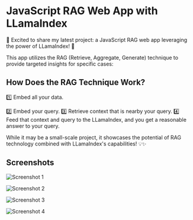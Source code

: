# JavaScript RAG Web App with LLamaIndex

🚀 Excited to share my latest project: a JavaScript RAG web app leveraging the power of LLamaIndex! 🌟

This app utilizes the RAG (Retrieve, Aggregate, Generate) technique to provide targeted insights for specific cases:

## How Does the RAG Technique Work?

1️⃣ Embed all your data.

2️⃣ Embed your query.
3️⃣ Retrieve context that is nearby your query.
4️⃣ Feed that context and query to the LLamaIndex, and you get a reasonable answer to your query.

While it may be a small-scale project, it showcases the potential of RAG technology combined with LLamaIndex's capabilities! 💡✨

## Screenshots

![Screenshot 1](https://github.com/Neetiwason/JavaScript-RAG-Web-Apps-with-LlamaIndex/assets/70746411/f008bf1d-1dbc-4a8b-ab9e-754ab57f8ec7)

![Screenshot 2](https://github.com/Neetiwason/JavaScript-RAG-Web-Apps-with-LlamaIndex/assets/70746411/63eca4c5-a38d-4be0-b533-6547545283ed)

![Screenshot 3](https://github.com/Neetiwason/JavaScript-RAG-Web-Apps-with-LlamaIndex/assets/70746411/68fd16db-6c31-44a1-b5ab-acc67dcfef44)

![Screenshot 4](https://github.com/Neetiwason/JavaScript-RAG-Web-Apps-with-LlamaIndex/assets/70746411/4513413b-e773-43fd-890d-1defee9e6f47)


